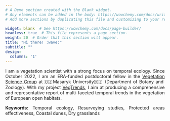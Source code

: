 ```yaml
---
# A Demo section created with the Blank widget.
# Any elements can be added in the body: https://wowchemy.com/docs/writing-markdown-latex/
# Add more sections by duplicating this file and customizing to your requirements.

widget: blank  # See https://wowchemy.com/docs/page-builder/
headless: true  # This file represents a page section.
weight: 20  # Order that this section will appear.
title: "Hi there! :wave:"
subtitle: ""
design:
  columns: '1'
---
```

<div style="text-align: justify">

I am a vegetation scientist with a strong focus on temporal ecology. Since October 2022, I am an ERA-funded postdoctoral fellow in the [Vegetation Science Group](https://botzool.cz/vegsci/) at 🇨🇿Masaryk University🇨🇿 (Department of Botany and Zoology). With my project [VegTrends](https://doi.org/10.3030/101090344), I aim at producing a comprehensive and representative report of multi-faceted temporal trends in the vegetation of European open habitats.

**Keywords:** Temporal ecology, Resurveying studies, Protected areas effectiveness, Coastal dunes, Dry grasslands

